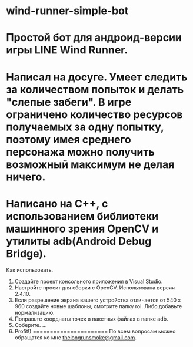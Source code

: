 wind-runner-simple-bot
======================
Простой бот для андроид-версии игры LINE Wind Runner.
======================
Написал на досуге. Умеет следить за количеством попыток и делать "слепые забеги". 
В игре ограничено количество ресурсов получаемых за одну попытку, поэтому 
имея среднего персонажа можно получить возможный максимум не делая ничего.
======================
Написано на С++, с использованием библиотеки машинного зрения OpenCV и 
утилиты adb(Android Debug Bridge).
======================
Как использовать.
1. Создайте проект консольного приложения в Visual Studio.
2. Настройте проект для сборки с OpenCV. Использована версия 2.4.10.
3. Если разрешение экрана вашего устройства отличается от 540 x 960
  создайте новые шаблоны, смотрите папку roi. Либо добавьте нормализацию.
4. Поправьте коорднаты точек в пакетных файлах в папке adb.
5. Соберите.
...
6. Profit!)
======================
По всем вопросам можно обращатся ко мне thelongrunsmoke@gmail.com.
